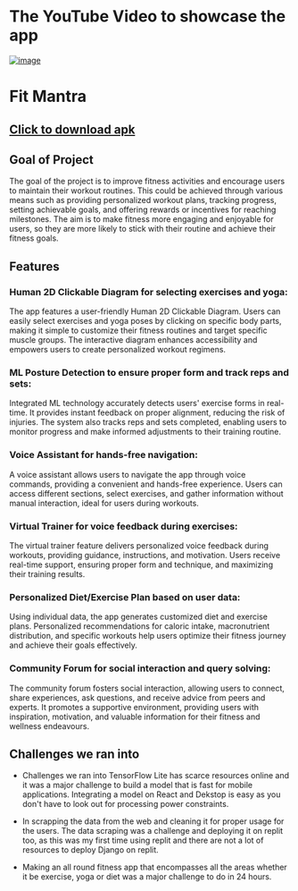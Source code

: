 # The YouTube Video to showcase the app

[![image](https://github.com/guptasandeep7/Fit_Mantra/assets/76438283/235856d2-1727-4859-8872-cb15731ed77f)](https://youtu.be/h7gDO-5mnqs)

# Fit Mantra 
##  [Click to download apk](https://drive.google.com/file/d/17qeSnthchuQEO8JrHIESSdI8ZDNEFg4-/view?usp=sharing)

## Goal of Project

The goal of the project is to improve fitness activities and encourage users to maintain their workout routines. This could be achieved through various means such as providing personalized workout plans, tracking progress, setting achievable goals, and offering rewards or incentives for reaching milestones. The aim is to make fitness more engaging and enjoyable for users, so they are more likely to stick with their routine and achieve their fitness goals.

## Features


### Human 2D Clickable Diagram for selecting exercises and yoga:

The app features a user-friendly Human 2D Clickable Diagram. Users can easily select exercises and yoga poses by clicking on specific body parts, making it simple to customize their fitness routines and target specific muscle groups. The interactive diagram enhances accessibility and empowers users to create personalized workout regimens.

### ML Posture Detection to ensure proper form and track reps and sets:
Integrated ML technology accurately detects users' exercise forms in real-time. It provides instant feedback on proper alignment, reducing the risk of injuries. The system also tracks reps and sets completed, enabling users to monitor progress and make informed adjustments to their training routine.

### Voice Assistant for hands-free navigation:
A voice assistant allows users to navigate the app through voice commands, providing a convenient and hands-free experience. Users can access different sections, select exercises, and gather information without manual interaction, ideal for users during workouts.

### Virtual Trainer for voice feedback during exercises:
The virtual trainer feature delivers personalized voice feedback during workouts, providing guidance, instructions, and motivation. Users receive real-time support, ensuring proper form and technique, and maximizing their training results.

### Personalized Diet/Exercise Plan based on user data:
Using individual data, the app generates customized diet and exercise plans. Personalized recommendations for caloric intake, macronutrient distribution, and specific workouts help users optimize their fitness journey and achieve their goals effectively.

### Community Forum for social interaction and query solving:
The community forum fosters social interaction, allowing users to connect, share experiences, ask questions, and receive advice from peers and experts. It promotes a supportive environment, providing users with inspiration, motivation, and valuable information for their fitness and wellness endeavours.

## Challenges we ran into

- Challenges we ran into
TensorFlow Lite has scarce resources online and it was a major challenge to build a model that is fast for mobile applications. Integrating a model on React and Dekstop is easy as you don't have to look out for processing power constraints.

- In scrapping the data from the web and cleaning it for proper usage for the users. The data scraping was a challenge and deploying it on replit too, as this was my first time using replit and there are not a lot of resources to deploy Django on replit.

- Making an all round fitness app that encompasses all the areas whether it be exercise, yoga or diet was a major challenge to do in 24 hours.

